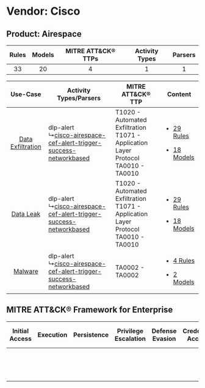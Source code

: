Vendor: Cisco
=============
Product: Airespace
------------------
| Rules | Models | MITRE ATT&CK® TTPs | Activity Types | Parsers |
|:-----:|:------:|:------------------:|:--------------:|:-------:|
|  33   |   20   |         4          |       1        |    1    |

|    Use-Case    | Activity Types/Parsers    | MITRE ATT&CK® TTP    | Content    |
|:----:| ---- | ---- | ---- |
| [Data Exfiltration](../../../UseCases/uc_data_exfiltration.md) |  dlp-alert<br> ↳[cisco-airespace-cef-alert-trigger-success-networkbased](Ps/pC_ciscoairespacecefalerttriggersuccessnetworkbased.md)<br> | T1020 - Automated Exfiltration<br>T1071 - Application Layer Protocol<br>TA0010 - TA0010<br> | [<ul><li>29 Rules</li></ul><ul><li>18 Models</li></ul>](RM/r_m_cisco_airespace_Data_Exfiltration.md) |
|         [Data Leak](../../../UseCases/uc_data_leak.md)         |  dlp-alert<br> ↳[cisco-airespace-cef-alert-trigger-success-networkbased](Ps/pC_ciscoairespacecefalerttriggersuccessnetworkbased.md)<br> | T1020 - Automated Exfiltration<br>T1071 - Application Layer Protocol<br>TA0010 - TA0010<br> | [<ul><li>29 Rules</li></ul><ul><li>18 Models</li></ul>](RM/r_m_cisco_airespace_Data_Leak.md)         |
|    [Malware](../../../UseCases/uc_malware.md)    |  dlp-alert<br> ↳[cisco-airespace-cef-alert-trigger-success-networkbased](Ps/pC_ciscoairespacecefalerttriggersuccessnetworkbased.md)<br> | TA0002 - TA0002<br>    | [<ul><li>4 Rules</li></ul><ul><li>2 Models</li></ul>](RM/r_m_cisco_airespace_Malware.md)    |

MITRE ATT&CK® Framework for Enterprise
--------------------------------------
| Initial Access | Execution | Persistence | Privilege Escalation | Defense Evasion | Credential Access | Discovery | Lateral Movement | Collection | Command and Control                                                             | Exfiltration                                                                | Impact |
| -------------- | --------- | ----------- | -------------------- | --------------- | ----------------- | --------- | ---------------- | ---------- | ------------------------------------------------------------------------------- | --------------------------------------------------------------------------- | ------ |
|                |           |             |                      |                 |                   |           |                  |            | [Application Layer Protocol](https://attack.mitre.org/techniques/T1071)<br><br> | [Automated Exfiltration](https://attack.mitre.org/techniques/T1020)<br><br> |        |